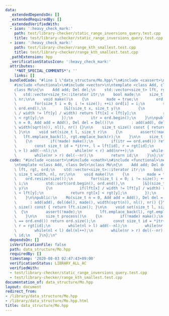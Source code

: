 ```yaml
---
data:
  _extendedDependsOn: []
  _extendedRequiredBy: []
  _extendedVerifiedWith:
  - icon: ':heavy_check_mark:'
    path: test/library-checker/static_range_inversions_query.test.cpp
    title: test/library-checker/static_range_inversions_query.test.cpp
  - icon: ':heavy_check_mark:'
    path: test/library-checker/range_kth_smallest.test.cpp
    title: test/library-checker/range_kth_smallest.test.cpp
  _pathExtension: hpp
  _verificationStatusIcon: ':heavy_check_mark:'
  attributes:
    '*NOT_SPECIAL_COMMENTS*': ''
    links: []
  bundledCode: "#line 1 \"data_structure/Mo.hpp\"\n#include <cassert>\n#include <cmath>\n\
    #include <functional>\n#include <vector>\n\ntemplate <class Add, class Del>\n\
    class Mo\n{\n    Add add; Del del;\n    std::vector<size_t> lft, rgt, ord;\n \
    \   std::vector<size_t>::iterator itr;\n    bool made;\n    size_t width, nl,\
    \ nr;\n\n    void make()\n    {\n        made = true;\n        ord.resize(size());\n\
    \        for(size_t i = 0; i != size(); ++i) ord[i] = i;\n        std::sort(ord.begin(),\
    \ ord.end(),\n        [&](size_t x, size_t y)\n        {\n            if(lft[x]\
    \ / width != lft[y] / width) return lft[x] < lft[y];\n            return rgt[x]\
    \ < rgt[y];\n        });\n        itr = ord.begin();\n    }\n\npublic:\n    Mo(size_t\
    \ n = 0, Add add = Add(), Del del = Del())\n        : add(add), del(del), made(),\
    \ width(sqrt(n)), nl(), nr() {}\n\n    size_t size() const { return lft.size();\
    \ }\n\n    void set(size_t l, size_t r)\n    {\n        assert(!made);\n     \
    \   lft.emplace_back(l), rgt.emplace_back(r);\n    }\n\n    size_t process()\n\
    \    {\n        if(!made) make();\n        if(itr == ord.end()) return ord.size();\n\
    \        const size_t id = *itr++, l = lft[id], r = rgt[id];\n        while(nl\
    \ > l) add(--nl);\n        while(nr < r) add(nr++);\n        while(nl < l) del(nl++);\n\
    \        while(nr > r) del(--nr);\n        return id;\n    }\n};\n"
  code: "#include <cassert>\n#include <cmath>\n#include <functional>\n#include <vector>\n\
    \ntemplate <class Add, class Del>\nclass Mo\n{\n    Add add; Del del;\n    std::vector<size_t>\
    \ lft, rgt, ord;\n    std::vector<size_t>::iterator itr;\n    bool made;\n   \
    \ size_t width, nl, nr;\n\n    void make()\n    {\n        made = true;\n    \
    \    ord.resize(size());\n        for(size_t i = 0; i != size(); ++i) ord[i] =\
    \ i;\n        std::sort(ord.begin(), ord.end(),\n        [&](size_t x, size_t\
    \ y)\n        {\n            if(lft[x] / width != lft[y] / width) return lft[x]\
    \ < lft[y];\n            return rgt[x] < rgt[y];\n        });\n        itr = ord.begin();\n\
    \    }\n\npublic:\n    Mo(size_t n = 0, Add add = Add(), Del del = Del())\n  \
    \      : add(add), del(del), made(), width(sqrt(n)), nl(), nr() {}\n\n    size_t\
    \ size() const { return lft.size(); }\n\n    void set(size_t l, size_t r)\n  \
    \  {\n        assert(!made);\n        lft.emplace_back(l), rgt.emplace_back(r);\n\
    \    }\n\n    size_t process()\n    {\n        if(!made) make();\n        if(itr\
    \ == ord.end()) return ord.size();\n        const size_t id = *itr++, l = lft[id],\
    \ r = rgt[id];\n        while(nl > l) add(--nl);\n        while(nr < r) add(nr++);\n\
    \        while(nl < l) del(nl++);\n        while(nr > r) del(--nr);\n        return\
    \ id;\n    }\n};\n"
  dependsOn: []
  isVerificationFile: false
  path: data_structure/Mo.hpp
  requiredBy: []
  timestamp: '2020-08-03 02:47:43+09:00'
  verificationStatus: LIBRARY_ALL_AC
  verifiedWith:
  - test/library-checker/static_range_inversions_query.test.cpp
  - test/library-checker/range_kth_smallest.test.cpp
documentation_of: data_structure/Mo.hpp
layout: document
redirect_from:
- /library/data_structure/Mo.hpp
- /library/data_structure/Mo.hpp.html
title: data_structure/Mo.hpp
---
```

